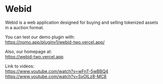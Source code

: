 # Webid

Webid is a web application designed for buying and selling tokenized assets in a auction format.

You can test our demo plugin with: </br>
https://nomo.app/pluginv1/webid-two.vercel.app/

Also, our homepage at: </br>
https://webid-two.vercel.app

Link to videos: </br>
https://www.youtube.com/watch?v=wFnT-5wBBQ4 </br>
https://www.youtube.com/watch?v=SxOlLz8-MC8



